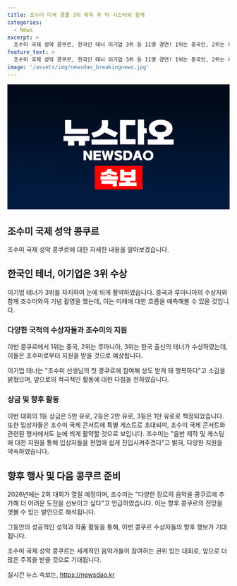 ```yaml
---
title: 조수미 미국 콩쿨 3위 획득 후 빅 시스터와 함께
categories:
  - News
excerpt: >
  조수미 국제 성악 콩쿠르, 한국인 테너 이기업 3위 등 11명 경연! 1위는 중국인, 2위는 루마니아인
feature_text: >
  조수미 국제 성악 콩쿠르, 한국인 테너 이기업 3위 등 11명 경연! 1위는 중국인, 2위는 루마니아인
image: '/assets/img/newsdao_breakingnews.jpg'
---
```


<p><img src="/assets/img/newsdao_breakingnews.jpg" alt="cryptoinkorea 속보" /></p>

<h2>조수미 국제 성악 콩쿠르</h2>

<p>조수미 국제 성악 콩쿠르에 대한 자세한 내용을 알아보겠습니다.</p>

<h2 data-ke-size="size26">한국인 테너, 이기업은 3위 수상</h2>

<p>이기업 테너가 3위를 차지하여 눈에 띄게 활약하였습니다. 중국과 루마니아의 수상자와 함께 조수미와의 기념 촬영을 했는데, 이는 미래에 대한 흐름을 예측해볼 수 있을 것입니다.</p>

<h3>다양한 국적의 수상자들과 조수미의 지원</h3>

<p>이번 콩쿠르에서 1위는 중국, 2위는 루마니아, 3위는 한국 출신의 테너가 수상하였는데, 이들은 조수미로부터 지원을 받을 것으로 예상됩니다. </p>

<p>이기업 테너는 "조수미 선생님의 첫 콩쿠르에 참여해 상도 받게 돼 행복하다"고 소감을 밝혔으며, 앞으로의 적극적인 활동에 대한 다짐을 전하였습니다.</p>

<h3>상금 및 향후 활동</h3>

<p>이번 대회의 1등 상금은 5만 유로, 2등은 2만 유로, 3등은 1만 유로로 책정되었습니다. 또한 입상자들은 조수미 국제 콘서트에 특별 게스트로 초대되며, 조수미 국제 콘서트와 관련된 행사에서도 눈에 띄게 활약할 것으로 보입니다.
조수미는 "음반 제작 및 캐스팅에 대한 지원을 통해 입상자들을 현업에 쉽게 진입시켜주겠다"고 밝혀, 다양한 지원을 약속하였습니다.</p>

<h2 data-ke-size="size26">향후 행사 및 다음 콩쿠르 준비</h2>

<p>2026년에는 2회 대회가 열릴 예정이며, 조수미는 "다양한 장르의 음악을 콩쿠르에 추가해 더 어려운 도전을 선보이고 싶다"고 언급하였습니다. 이는 향후 콩쿠르의 전망을 엿볼 수 있는 발언으로 해석됩니다.</p>

<p>그동안의 성공적인 성적과 작품 활동을 통해, 이번 콩쿠르 수상자들의 향후 행보가 기대됩니다.</p>

<p>조수미 국제 성악 콩쿠르는 세계적인 음악가들이 참여하는 권위 있는 대회로, 앞으로 더 많은 주목을 받을 것으로 기대됩니다.</p>
실시간 뉴스 속보는, <a href="https://newsdao.kr" rel="dofollow">https://newsdao.kr</a>


